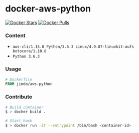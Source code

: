 # docker-aws-python

[![Docker Stars](https://img.shields.io/docker/stars/jimdo/aws-python.svg?maxAge=600)](https://hub.docker.com/r/jimdo/aws-python/) [![Docker Pulls](https://img.shields.io/docker/pulls/jimdo/aws-python.svg?maxAge=600)](https://hub.docker.com/r/jimdo/aws-python/)

### Content

 * `aws-cli/1.15.8 Python/3.6.3 Linux/4.9.87-linuxkit-aufs botocore/1.10.8`
 * `Python 3.6.3`

### Usage

```Dockerfile
# Dockerfile
FROM jimdo/aws-python
```

### Contribute

```bash
# Build container
$ > docker build . 

# Start bash
$ > docker run -it --entrypoint /bin/bash <container-id>

